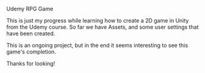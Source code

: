 Udemy RPG Game

This is just my progress while learning how to create a 2D game in Unity from the Udemy course. 
So far we have Assets, and some user settings that have been created. 

This is an ongoing project, but in the end it seems interesting to see this game's completion. 

Thanks for looking! 

